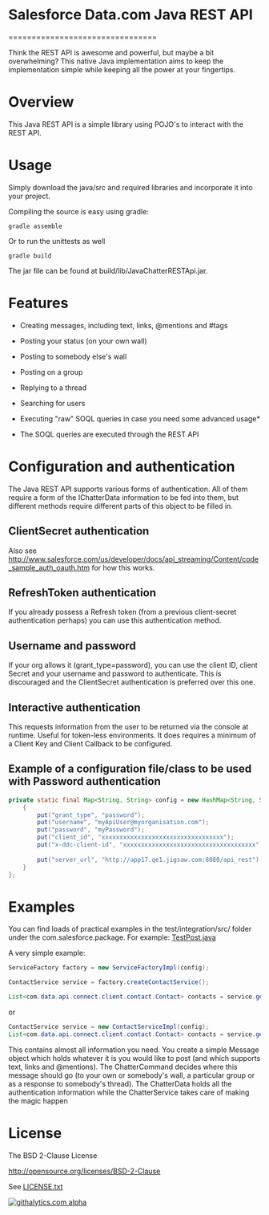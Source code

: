 # Salesforce Data.com Java REST API
================================

Think the REST API is awesome and powerful, but maybe a bit overwhelming? This native Java implementation aims to keep the implementation simple
while keeping all the power at your fingertips.
 
# Overview
This Java REST API is a simple library using POJO's to interact with the REST API.

# Usage
Simply download the java/src and required libraries and incorporate it into your project.

Compiling the source is easy using gradle:

    gradle assemble

Or to run the unittests as well

    gradle build

The jar file can be found at build/lib/JavaChatterRESTApi.jar.

# Features
- Creating messages, including text, links, @mentions and #tags
- Posting your status (on your own wall)
- Posting to somebody else's wall
- Posting on a group
- Replying to a thread

- Searching for users
- Executing "raw" SOQL queries in case you need some advanced usage*

* The SOQL queries are executed through the REST API

# Configuration and authentication
The Java REST API supports various forms of authentication.
All of them require a form of the IChatterData information to be fed into them, but different methods require different parts of this object to be filled in. 

## ClientSecret authentication

Also see http://www.salesforce.com/us/developer/docs/api_streaming/Content/code_sample_auth_oauth.htm for how this works.

## RefreshToken authentication
If you already possess a Refresh token (from a previous client-secret authentication perhaps) you can use this authentication method.

## Username and password
If your org allows it (grant_type=password), you can use the client ID, client Secret and your username and password to authenticate.
This is discouraged and the ClientSecret authentication is preferred over this one.

## Interactive authentication
This requests information from the user to be returned via the console at runtime. Useful for token-less environments.
It does requires a minimum of a Client Key and Client Callback to be configured.

## Example of a configuration file/class to be used with Password authentication
```java
private static final Map<String, String> config = new HashMap<String, String>(){
    {
        put("grant_type", "password");
        put("username", "myApiUser@myorganisation.com");
        put("password", "myPassword");
        put("client_id", "xxxxxxxxxxxxxxxxxxxxxxxxxxxxxxxxxx");
        put("x-ddc-client-id", "xxxxxxxxxxxxxxxxxxxxxxxxxxxxxxxxxxxxx");
        
        put("server_url", "http://app17.qe1.jigsaw.com:8080/api_rest");
    }
};
```

# Examples
You can find loads of practical examples in the test/integration/src/ folder under the com.salesforce.package.
For example: [TestPost.java](test/integration/src/com/data/api/TestPost.java)

A very simple example:
```java
ServiceFactory factory = new ServiceFactoryImpl(config);

ContactService service = factory.createContactService();

List<com.data.api.connect.client.contact.Contact> contacts = service.get(Arrays.asList(17892515L));
```
or
```java
ContactService service = new ContactServiceImpl(config);
List<com.data.api.connect.client.contact.Contact> contacts = service.get(Arrays.asList(17892515L));
```
This contains almost all information you need.
You create a simple Message object which holds whatever it is you would like to post (and which supports text, links and @mentions).
The ChatterCommand decides where this message should go (to your own or somebody's wall, a particular group or as a response to somebody's thread).
The ChatterData holds all the authentication information while the ChatterService takes care of making the magic happen

# License
The BSD 2-Clause License

http://opensource.org/licenses/BSD-2-Clause

See [LICENSE.txt](./LICENSE.txt)


[![githalytics.com alpha](https://cruel-carlota.pagodabox.com/6ca79e72bf275bb790cfda419b72675b "githalytics.com")](http://githalytics.com/forcedotcom/JavaChatterRESTApi)
